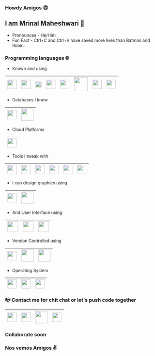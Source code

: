 ### Howdy Amigos 😎

## I am Mrinal Maheshwari 🤝

- Pronounces - He/Him
- Fun Fact - Ctrl+C and Ctrl+V have saved more lives than Batman and Robin.

### Programming languages 🌐

- Known and using

| [<img src=https://user-images.githubusercontent.com/11848011/89715997-58d08000-d9c7-11ea-8847-e95e09b401b7.png width="30">](http://angular.io) | [<img src=https://user-images.githubusercontent.com/11848011/89716012-671e9c00-d9c7-11ea-95bb-3db982af1333.png width="30">](https://www.w3schools.com/html/default.asp) | [<img src=https://user-images.githubusercontent.com/11848011/89716032-8a494b80-d9c7-11ea-8440-0469bde629ef.png width="20">](https://www.java.com/en/) | [<img src=https://user-images.githubusercontent.com/11848011/89716039-90d7c300-d9c7-11ea-88cc-07034ef90776.png width="30">](http://swift.org) | [<img src=https://user-images.githubusercontent.com/11848011/89716044-9af9c180-d9c7-11ea-9af1-1f7bf0c64271.png width="30">](https://javascript.info) | [<img src=https://user-images.githubusercontent.com/11848011/89716171-79e5a080-d9c8-11ea-9051-cf5d64a8e47b.png width="45">](http://reactnative.dev) | [<img src=https://user-images.githubusercontent.com/11848011/89716001-5d953400-d9c7-11ea-8a8d-acc6058763a6.png width="30">](https://www.w3schools.com/css/) | [<img src=https://user-images.githubusercontent.com/11848011/89716038-8fa69600-d9c7-11ea-9ee0-21166db44eb5.png width="30">](https://sass-lang.com) |
|---|---|---|---|---|---|---|---|

- Databases I know

| [<img src=https://user-images.githubusercontent.com/11848011/89716050-9c2aee80-d9c7-11ea-9511-a1a78a81362e.png width="30">](https://www.postgresql.org) | [<img src=https://user-images.githubusercontent.com/11848011/89716048-9b925800-d9c7-11ea-808c-098564d4eb03.png width="40">](https://www.mysql.com) | 
|---|---|

- Cloud Platforms

| [<img src=https://user-images.githubusercontent.com/11848011/89716098-de543000-d9c7-11ea-8545-f0d83b36af6e.png width="30">](http://heroku.com) |
|---|

- Tools I tweak with

| [<img src=https://user-images.githubusercontent.com/11848011/89716029-86b5c480-d9c7-11ea-91dd-b01caa430ddd.png width="30">](https://www.jetbrains.com/idea/) | [<img src=https://user-images.githubusercontent.com/11848011/89716034-8c130f00-d9c7-11ea-9eb7-fb25d2f674a7.png width="30">](https://notepad-plus-plus.org) | [<img src=https://user-images.githubusercontent.com/11848011/89715999-5a9a4380-d9c7-11ea-81b4-62608f973433.png width="30">](http://atom.io) | [<img src=https://user-images.githubusercontent.com/11848011/89716063-a51bc000-d9c7-11ea-974c-69e85093879b.png width="30">](https://www.jetbrains.com/webstorm/) | [<img src=https://user-images.githubusercontent.com/11848011/89716066-a77e1a00-d9c7-11ea-8806-10b5f333ab74.png width="30">](https://developer.apple.com/xcode/resources/) | [<img src=https://user-images.githubusercontent.com/11848011/89716061-a3ea9300-d9c7-11ea-8a1c-84f0ed340b17.png width="30">](https://code.visualstudio.com) |
|---|---|---|---|---|---|

- I can design graphics using

| [<img src=https://user-images.githubusercontent.com/11848011/89716040-97663a80-d9c7-11ea-9889-1b13ffb539db.png width="30">](http://coreldraw.com) | [<img src=https://user-images.githubusercontent.com/11848011/89774181-03a98100-db23-11ea-9383-562480a55541.png width="40">](https://www.photoshop.com/en) |
|---|---|

- And User Interface using

| [<img src=https://user-images.githubusercontent.com/11848011/89860223-9ea46880-dbc0-11ea-9da3-7f1419211c61.png width="35">](http://figma.com) | [<img src=https://user-images.githubusercontent.com/11848011/89860212-99dfb480-dbc0-11ea-8cfb-4a6e12ccad5d.jpg width="35">](https://www.adobe.com/in/products/xd.html) | [<img src=https://user-images.githubusercontent.com/11848011/89860228-a106c280-dbc0-11ea-9169-8da1666f5e72.png width="35">](https://www.sketch.com) |
|---|---|---|

- Version Controlled using

| [<img src=https://user-images.githubusercontent.com/11848011/89716004-5ff78e00-d9c7-11ea-97f8-67a6c2681285.png width="30">](https://git-scm.com) | [<img src=https://user-images.githubusercontent.com/11848011/89732363-e6fe4200-da6b-11ea-95d8-da7cc24f71f9.png width="40">](https://bitbucket.org/maheshwarimrinal/) | [<img src=https://user-images.githubusercontent.com/11848011/89732365-e9609c00-da6b-11ea-849e-03bc2992b72e.png width="40">](https://github.com/maheshwarimrinal) |
|---|---|---|

- Operating System

| [<img src=https://user-images.githubusercontent.com/11848011/89716033-8ae1e200-d9c7-11ea-93e5-c4b10be0d533.png width="30">](https://developer.apple.com/macos/) | [<img src=https://user-images.githubusercontent.com/11848011/89716064-a6e58380-d9c7-11ea-9343-1153f66909aa.png width="30">](https://www.microsoft.com/en-in/windows) | [<img src=https://user-images.githubusercontent.com/11848011/89716060-a351fc80-d9c7-11ea-915d-d06886de547f.png width="30">](https://ubuntu.com) |
|---|---|---|

### 📭 Contact me for chit chat or let's push code together

| [<img src=https://user-images.githubusercontent.com/11848011/89716053-9fbe7580-d9c7-11ea-8a51-ccb4f9787739.png width="30">](https://t.me/maheshwarimrinal) | [<img src=https://user-images.githubusercontent.com/11848011/89716015-6ede4080-d9c7-11ea-833c-14059780bd19.png width="30">](http://instagram.com/maheshwarimrinal/) | [<img src=https://user-images.githubusercontent.com/11848011/89716006-6259e800-d9c7-11ea-86d4-be19395f249f.png width="40">](mailto:maheshwari.mrinal@gmail.com) |  [<img src=https://user-images.githubusercontent.com/11848011/89732604-7a844280-da6d-11ea-8240-525585e77ba2.png width="30">](http://linkedin.com/in/mrinalmaheshwari/) |
|---|---|---|---|
### Collaborate soon
### Nos vemos Amigos ✌️

